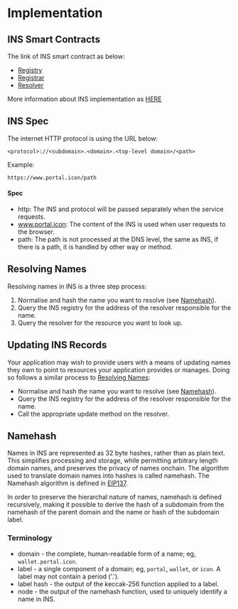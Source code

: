 # Implementation

## INS Smart Contracts

The link of INS smart contract as below:
- [Registry](../ins/ins_registry)
- [Registrar](../ins/ins_registrar)
- [Resolver](../ins/ins_resolver)

More information about INS implementation as [HERE](../ins/)

## INS Spec

The internet HTTP protocol is using the URL below:

```
<protocol>://<subdomain>.<domain>.<top-level domain>/<path>
```

Example:
```
https://www.portal.icon/path
```

#### Spec
- http: The INS and protocol will be passed separately when the service requests.
- www.portal.icon: The content of the INS is used when user requests to the browser.
- path: The path is not processed at the DNS level, the same as INS, if there is a path, it is handled by other way or method.

## Resolving Names
Resolving names in INS is a three step process:
1. Normalise and hash the name you want to resolve (see [Namehash](#namehash)).
2. Query the INS registry for the address of the resolver responsible for the name.
3. Query the resolver for the resource you want to look up.

## Updating INS Records
Your application may wish to provide users with a means of updating names they own to point to resources your application provides or manages. Doing so follows a similar process to [Resolving Names](#resolving-names):

- Normalise and hash the name you want to resolve (see [Namehash](#namehash)).
- Query the INS registry for the address of the resolver responsible for the name.
- Call the appropriate update method on the resolver.

## Namehash
Names in INS are represented as 32 byte hashes, rather than as plain text. This simplifies processing and storage, while permitting arbitrary length domain names, and preserves the privacy of names onchain. The algorithm used to translate domain names into hashes is called namehash. The Namehash algorithm is defined in [EIP137](https://github.com/ethereum/EIPs/blob/master/EIPS/eip-137.md).

In order to preserve the hierarchal nature of names, namehash is defined recursively, making it possible to derive the hash of a subdomain from the namehash of the parent domain and the name or hash of the subdomain label.

### Terminology
- domain - the complete, human-readable form of a name; eg, `wallet.portal.icon`.
- label - a single component of a domain; eg, `portal`, `wallet`, or `icon`. A label may not contain a period ('.').
- label hash - the output of the keccak-256 function applied to a label.
- node - the output of the namehash function, used to uniquely identify a name in INS.
